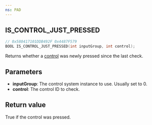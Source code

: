 ```yaml
---
ns: PAD
---
```

## IS_CONTROL_JUST_PRESSED

```c
// 0x580417101DDB492F 0x4487F579
BOOL IS_CONTROL_JUST_PRESSED(int inputGroup, int control);
```

Returns whether a [control](https://docs.fivem.net/game-references/controls/) was newly pressed since the last check.

## Parameters
* **inputGroup**: The control system instance to use. Usually set to 0.
* **control**: The control ID to check.

## Return value
True if the control was pressed.